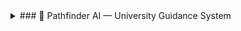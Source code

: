 <details>
<summary>### 🧭 Pathfinder AI — University Guidance System</summary>

> *"Precision through Perspective."*  
> Pathfinder is an advanced AI counseling system designed to analyze your academic, personal, and career profile through multi-layered intelligence protocols — delivering the most personalized university recommendations possible. 🌟🤖🎓

---

<details>
<summary>🛠️ Badges & Infrastructure 🖥️☁️</summary>

![GCP](https://img.shields.io/badge/GCP-Cloud%20Platform-blue?logo=google-cloud)
![Compute Engine](https://img.shields.io/badge/Compute%20Engine-4285F4?logo=googlecloud)
![GKE](https://img.shields.io/badge/GKE-Kubernetes-34A853?logo=kubernetes)
![Cloud Run](https://img.shields.io/badge/Cloud%20Run-Serverless-4285F4?logo=googlecloud)
![BigQuery](https://img.shields.io/badge/BigQuery-Analytics-34A853?logo=googlecloud)
![Vertex AI](https://img.shields.io/badge/Vertex%20AI-ML%20Ops-4285F4?logo=googlecloud)
![Cloud Storage](https://img.shields.io/badge/Cloud%20Storage-Storage-4285F4?logo=googlecloud)
![App Engine](https://img.shields.io/badge/App%20Engine-Platform%20as%20a%20Service-4285F4.svg?logo=googlecloud)
![Cloud Functions](https://img.shields.io/badge/Cloud%20Functions-Event%20Driven%20Code-34A853.svg?logo=googlecloud)
![Cloud SQL](https://img.shields.io/badge/Cloud%20SQL-Managed%20Database-4285F4.svg?logo=googlecloud)
![Firestore](https://img.shields.io/badge/Firestore-NoSQL%20Database-FFCA28.svg?logo=firebase)
![Datastore](https://img.shields.io/badge/Datastore-NoSQL%20DB-FFCA28.svg?logo=googlecloud)
![Spanner](https://img.shields.io/badge/Cloud%20Spanner-Distributed%20SQL%20DB-4285F4.svg?logo=googlecloud)
![Pub/Sub](https://img.shields.io/badge/Pub%2FSub-Event%20Messaging-34A853.svg?logo=googlecloud)
![Dataflow](https://img.shields.io/badge/Dataflow-Stream%20Processing-4285F4.svg?logo=apache-beam)
![Dataproc](https://img.shields.io/badge/Dataproc-Hadoop%2FSpark%20Cluster-34A853.svg?logo=apache-spark)
![Composer](https://img.shields.io/badge/Composer-Airflow%20Orchestration-FF6F00.svg?logo=apache-airflow)
![AI Platform](https://img.shields.io/badge/AI%20Platform-ML%20Services-34A853.svg?logo=googlecloud)
![Vertex AI](https://img.shields.io/badge/Vertex%20AI-End%20to%20End%20ML-4285F4.svg?logo=googlecloud)
![Vision AI](https://img.shields.io/badge/Vision%20AI-Image%20Recognition-34A853.svg?logo=googlecloud)
![Speech-to-Text](https://img.shields.io/badge/Speech--to--Text-Voice%20Recognition-4285F4.svg?logo=googlecloud)
![Translate API](https://img.shields.io/badge/Translate%20API-Language%20AI-34A853.svg?logo=googletranslate)
![Dialogflow](https://img.shields.io/badge/Dialogflow-Conversational%20AI-FF9800.svg?logo=dialogflow)
![Cloud Monitoring](https://img.shields.io/badge/Cloud%20Monitoring-Observability-4285F4.svg?logo=googlecloud)
![Cloud Logging](https://img.shields.io/badge/Cloud%20Logging-Log%20Management-34A853.svg?logo=googlecloud)
![Cloud Build](https://img.shields.io/badge/Cloud%20Build-CI%2FCD-4285F4.svg?logo=googlecloud)
![Artifact Registry](https://img.shields.io/badge/Artifact%20Registry-Container%20Images-34A853.svg?logo=googlecloud)
![Secret Manager](https://img.shields.io/badge/Secret%20Manager-Keys%20%26%20Credentials-4285F4.svg?logo=googlecloud)
![Cloud Endpoints](https://img.shields.io/badge/Cloud%20Endpoints-API%20Gateway-34A853.svg?logo=googlecloud)
![VPC](https://img.shields.io/badge/Virtual%20Private%20Cloud-Networking-4285F4.svg?logo=googlecloud)
![Cloud DNS](https://img.shields.io/badge/Cloud%20DNS-Domain%20Service-34A853.svg?logo=googlecloud)
![Load Balancer](https://img.shields.io/badge/Cloud%20Load%20Balancing-Traffic%20Distribution-4285F4.svg?logo=googlecloud)
![Cloud Armor](https://img.shields.io/badge/Cloud%20Armor-Security%20%26%20Firewall-34A853.svg?logo=googlecloud)
![IAM](https://img.shields.io/badge/IAM-Access%20Management-4285F4.svg?logo=googlecloud)
![Operations Suite](https://img.shields.io/badge/Operations%20Suite-Monitoring%20%26%20Logs-34A853.svg?logo=googlecloud)
![Billing](https://img.shields.io/badge/Cloud%20Billing-Cost%20Management-4285F4.svg?logo=googlecloud)
</details>

<details>
<summary>🔥 Inspiration ✨🔥</summary

</details>

<details>
<summary>🔥 Inspiration ✨💡</summary>

Pathfinder was born from one simple spark: students deserve a college counselor that thinks as deeply, broadly, and honestly as they do.  
We built an AI that asks the brave questions, reveals how it reasons, and hands students tightly justified trajectories. 🌍🎓💡💬

</details>

<details>
<summary>🧭 What it does 🤖📊</summary>

- 🗣️ Interviews students naturally to extract explicit and hidden preferences  
- 🧠 Runs multi-angle analysis using **seven specialized models**  
- 🏛️ Produces ranked, evidence-backed global college recommendations with images and Personalization Score  
- 👀 Shows live internal chatter and Red Team validation for transparency  
- 🗂️ Allows filtering and finalizing recommendations with a single button  
</details>

<details>
<summary>🛠️ How we built it 🧩⚙️</summary>

- **Multi-Model Prompting Architecture**  
- **Live Sidebar “AI Team”**  
- **Internal Chatter Feed**  
- **Interactive Conversational Questionnaire**  
- **Personalization Scoring**  
- **Red Team Validation Loop**  
- **Results UX**  

</details>

<details>
<summary>🧑‍💻 AI Team Modules 🧠💼</summary>

<details>
<summary>📊 Academic Program Strength Analyzer</summary>
Evaluates your academic background, rigor, and subject alignment.
</details>

<details>
<summary>🏫 Campus Environment Matcher</summary>
Analyzes lifestyle, social, and geographic preferences.
</details>

<details>
<summary>💼 Career Outcome Forecaster</summary>
Predicts professional outcomes based on university alumni data.
</details>

<details>
<summary>💰 Financial Viability Estimator</summary>
Weighs scholarships, tuition, cost of living, and ROI.
</details>

<details>
<summary>🌟 X-Factor Identifier</summary>
Detects distinctive strengths and standout personal qualities.
</details>

<details>
<summary>🧠 Learning Style Adaptor</summary>
Matches teaching methods to cognitive learning style.
</details>

<details>
<summary>🌍 Cultural Fit Assessor</summary>
Evaluates how campus culture aligns with student personality.
</details>

<details>
<summary>🎨 Passions & Extracurricular Analyzer</summary>
Examines hobbies, clubs, and personal projects to find vibrant university communities.
</details>

<details>
<summary>🧩 Holistic Profile Synthesizer</summary>
Integrates academic, personal, and creative dimensions for interdisciplinary options.
</details>

<details>
<summary>🔗 Interdisciplinary Connector</summary>
Connects seemingly unrelated passions into innovative academic paths.
</details>

<details>
<summary>🌠 Long-Term Vision Integrator</summary>
Focuses on long-term ambitions and links them with universities supporting similar achievements.
</details>

</details>

<details>
<summary>🧬 Agent Persona Logic 👥🧠</summary>

| Persona | Traits | Unlock Criteria |
|:--|:--|:--|
| NeuroNavigator 🧭 | Adaptive, Insightful, Globally Tuned | Default |
| DreamMapper 🎨 | Creative, Intuitive, Vision-Driven | Spark Points > 500 |
| LogicSentinel 🛡️ | Precise, Analytical, Risk-Aware | Trajectory Points > 400 |
| CultureWeaver 🌐 | Empathetic, Multilingual, Context-Sensitive | Resonance Points > 300 |

</details>

<details>
<summary>🧩 Seven-Model Deep Analysis 🔍🤖</summary>

| Model | Description | Emoji |
|:--|:--|:--|
| Academic Strength Analyzer | Evaluates academic history and curriculum alignment | 📊 |
| Campus Environment Matcher | Analyzes environmental, social, geographic fit | 🏫 |
| Career Outcome Forecaster | Predicts professional trajectories and relevance | 💼 |
| Financial Viability Estimator | Balances affordability, ROI, scholarship feasibility | 💰 |
| X-Factor Identifier | Detects intangible strengths, leadership signals | 🌟 |
| Learning Style Adaptor | Matches instruction to learning patterns | 🧠 |
| Cultural Fit Assessor | Measures harmony between personality and campus culture | 🌍 |

</details>

<details>
<summary>🛡️ Red Team Validation ⚔️🧪</summary>

- **Bias Detection** — Flags emotional or data-driven bias in model logic  
- **Integrity Check** — Validates coherence of analytical reasoning  
- **Self-Correction Loop** — Adjusts interpretations to match user intent  

✅ Only results passing all three stages become **Pathfinder-Certified Recommendations**

</details>

<details>
<summary>🌐 System Metrics 📊</summary>

| Parameter | Status | Emoji |
|:--|:--|:--|
| Cognitive Load Balancing | ACTIVE | 🔋 |
| Neural Synchronization | OPTIMAL | 💎 |
| Transparency Channels | OPEN | 🛰️ |
| Recommendation Readiness | READY | 📡 |

</details>

<details>
<summary>🚀 Activation & Run Instructions 💻⚡</summary>

```bash
> engage pathfinder --mode deep_profile
```

---

</details>

<details>
<summary>## 🔍 Pathfinder Analysis Protocol

Your recommendations are the result of a **rigorous, multi-stage validation framework** designed to ensure maximum reliability and personalization.

---

### 🧩 **Phase 1: Seven-Model Deep Analysis**

Pathfinder deploys seven specialized AI models, each trained on vast interdisciplinary datasets, to evaluate your profile from distinct analytical angles.

| Model | Description |
|:--|:--|
| 🧭 **Academic Strength Analyzer** | Evaluates your academic history, subject mastery, and curriculum alignment. |
| 🏫 **Campus Environment Matcher** | Analyzes environmental, social, and geographic preferences. |
| 💼 **Career Outcome Forecaster** | Predicts professional trajectories and market relevance of each program. |
| 💰 **Financial Viability Estimator** | Balances affordability, ROI, and scholarship feasibility. |
| 🌟 **X-Factor Identifier** | Detects intangible strengths, leadership signals, and creativity potential. |
| 🧠 **Learning Style Adaptor** | Matches instructional style to your learning patterns and cognitive strengths. |
| 🌍 **Cultural Fit Assessor** | Measures harmony between your personality and campus culture. |

---

### 🧠 **Phase 2: Synthesis & Personalization**

Once analysis completes, the **Lead Counselor Persona** synthesizes all findings to identify top contenders.

It calculates a **Personalization Score** for each institution — backed by your actual inputs and preferences.

> Example:  
> “You stated that hands-on research excites you. Therefore, Caltech’s project-based curriculum scored highest in Learning Style and X-Factor dimensions.”

✅ *Every conclusion is traceable, every match is justified.*

---

### 🛡️ **Phase 3: Red Team Validation**

A secondary **Red Team Persona** rigorously challenges all results to ensure accuracy, fairness, and objectivity.

- ⚔️ **Bias Detection** — Flags emotional or data-driven bias in model logic.  
- 🧩 **Integrity Check** — Validates coherence of analytical reasoning.  
- 🔁 **Self-Correction Loop** — Adjusts interpretations to match user intent.  

Only results that **pass all three stages** — *Analysis, Synthesis, and Validation* — become **Pathfinder-Certified Recommendations.**

---

</details>

<details>
<summary>## 🌐 System Metrics

| Parameter | Status |
|:--|:--|
| 🔋 Cognitive Load Balancing | ACTIVE |
| 💎 Neural Synchronization | OPTIMAL |
| 🛰️ Transparency Channels | OPEN |
| 📡 Recommendation Readiness | READY |

---

## 🚀 Activation Command

```bash
> engage pathfinder --mode deep_profile
```
## Run Locally

**Prerequisites:**  Node.js


1. Install dependencies:
   `npm install`
2. Set the `GEMINI_API_KEY` in [.env.local](.env.local) to your Gemini API key
3. Run the app:
   `npm run dev`
